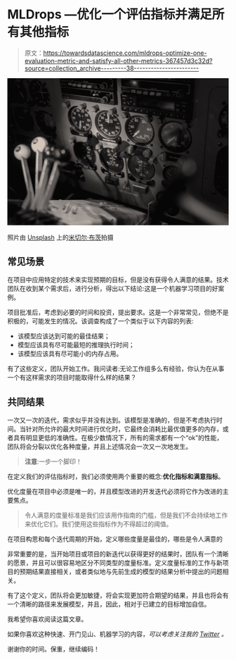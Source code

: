 # MLDrops —优化一个评估指标并满足所有其他指标

> 原文：<https://towardsdatascience.com/mldrops-optimize-one-evaluation-metric-and-satisfy-all-other-metrics-367457d3c32d?source=collection_archive---------38----------------------->

![](img/459dd0214ee3b8a0e44f34134eb45575.png)

照片由 [Unsplash](https://unsplash.com?utm_source=medium&utm_medium=referral) 上的[米切尔·布茨](https://unsplash.com/@valeon?utm_source=medium&utm_medium=referral)拍摄

## 常见场景

在项目中应用特定的技术来实现预期的目标，但是没有获得令人满意的结果。技术团队在收到某个需求后，进行分析，得出以下结论:这是一个机器学习项目的好案例。

项目批准后，考虑到必要的时间和投资，提出要求。这是一个非常常见，但绝不是积极的，可能发生的情况。该调查构成了一个类似于以下内容的列表:

*   该模型应该达到可能的最佳结果；
*   模型应该具有尽可能最短的推理执行时间；
*   该模型应该具有尽可能小的内存占用。

有了这些定义，团队开始工作。我问读者:无论工作组多么有经验，你认为在从事一个有这样需求的项目时能取得什么样的结果？

## 共同结果

一次又一次的迭代，需求似乎并没有达到。该模型是准确的，但是不考虑执行时间。当针对所允许的最大时间进行优化时，它最终会消耗比最优值更多的内存，或者具有明显更低的准确性。在极少数情况下，所有的需求都有一个“ok”的性能，团队将会分裂以优化各种度量，并且上述情况会一次又一次地发生。

> **注意**:一步一个脚印！

在定义我们的评估指标时，我们必须使用两个重要的概念:**优化指标和满意指标**。

优化度量在项目中必须是唯一的，并且模型改进的开发迭代必须将它作为改进的主要焦点。

> 令人满意的度量标准是我们应该用作指南的门槛，但是我们不会持续地工作来优化它们。我们使用这些指标作为不得超过的阈值。

在项目构思和每个迭代周期的开始，定义哪些度量是最佳的，哪些是令人满意的

非常重要的是，当开始项目或项目的新迭代以获得更好的结果时，团队有一个清晰的愿景，并且可以很容易地区分不同类型的度量标准。定义度量标准的工作与新项目的预期结果直接相关，或者类似地与先前生成的模型的结果分析中提出的问题相关。

有了这个定义，团队将会更加敏捷，将会实现更加符合期望的结果，并且也将会有一个清晰的路径来发展模型，并且，因此，相对于已建立的目标增加自信。

我希望你喜欢阅读这篇文章。

如果你喜欢这种快速、开门见山、机器学习的内容，*可以考虑关注我的* [*Twitter*](https://twitter.com/ogaihtcandido) *。*

谢谢你的时间。保重，继续编码！